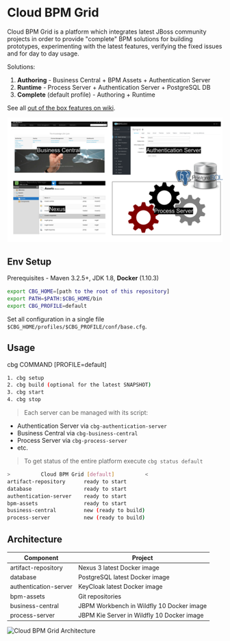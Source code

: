 # Cloud BPM Grid
Cloud BPM Grid is a platform which integrates latest JBoss community projects in order to provide "complete" BPM solutions for building prototypes, experimenting with the latest features, verifying the fixed issues and for day to day usage.

Solutions:

1. **Authoring** - Business Central + BPM Assets + Authentication Server
2. **Runtime** - Process Server + Authentication Server + PostgreSQL DB
3. **Complete** (default profile) - Authoring + Runtime

See all [out of the box features on wiki](https://github.com/edge-of-tomorrow/cloud-bpm-grid/wiki/Features).

![Screens](https://github.com/edge-of-tomorrow/cloud-bpm-grid/raw/master/doc/screens.png "Screens")

## Env Setup

Prerequisites - Maven 3.2.5+, JDK 1.8, **Docker** (1.10.3)
```sh
export CBG_HOME=[path to the root of this repository]
export PATH=$PATH:$CBG_HOME/bin
export CBG_PROFILE=default
```

Set all configuration in a single file ```$CBG_HOME/profiles/$CBG_PROFILE/conf/base.cfg```.

## Usage

cbg COMMAND [PROFILE=default]

```sh
1. cbg setup
2. cbg build (optional for the latest SNAPSHOT)
3. cbg start
4. cbg stop
```

> Each server can be managed with its script:

* Authentication Server via ```cbg-authentication-server```
* Business Central via ```cbg-business-central```
* Process Server via ```cbg-process-server```
* etc.

> To get status of the entire platform execute ```cbg status default```
```sh
>          Cloud BPM Grid [default]          <
artifact-repository      ready to start
database                 ready to start
authentication-server 	 ready to start
bpm-assets               ready to start
business-central         new (ready to build)
process-server           new (ready to build)
```

## Architecture

Component             | Project
--------------------- | ---------------------------------------
artifact-repository   | Nexus 3 latest Docker image
database              | PostgreSQL latest Docker image
authentication-server | KeyCloak latest Docker image 
bpm-assets            | Git repositories
business-central      | JBPM Workbench in Wildfly 10 Docker image
process-server        | JBPM Kie Server in Wildfly 10 Docker image

![Cloud BPM Grid Architecture](https://github.com/edge-of-tomorrow/cloud-bpm-grid/raw/master/doc/architecture.png "Cloud BPM Grid Architecture")

